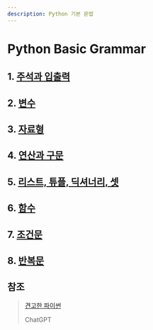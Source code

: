 ```yaml
---
description: Python 기본 문법
---
```


# Python Basic Grammar

## 1. [주석과 입출력](comments-and-input-output.md)

## 2. [변수](variable.md)

## 3. [자료형](data-type.md)

## 4. [연산과 구문](operations-and-syntax.md)

## 5. [리스트, 튜플, 딕셔너리, 셋](list-tuple-dictionary-set.md)

## 6. [함수](function.md)

## 7.  [조건문](conditional-statement.md)

## 8.  [반복문](loop.md)

## 참조

> [견고한 파이썬](https://www.books.weniv.co.kr/python)
>
> ChatGPT

